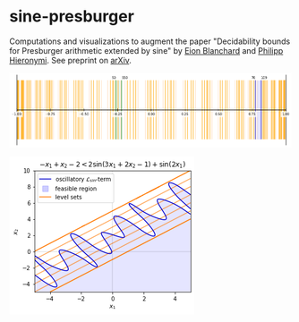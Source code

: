 # sine-presburger

Computations and visualizations to augment the paper "Decidability bounds for Presburger arithmetic extended by sine" by [Eion Blanchard](https://www.linkedin.com/in/eionblanchard/) and [Philipp Hieronymi](https://www.linkedin.com/in/philipp-hieronymi-257b916b). See preprint on [arXiv](https://arxiv.org/abs/2204.00099).

![example sin-PA mesh for Better predicate](./plots/diffmesh-50-550.png?raw=true "Better(100,140,50,550,70)")

![example plot of level sets for Lsin-inequality](./plots/Lsin-inequality.png?raw=true "-x_1 + x_2 - 2 < 2sin(3x_1 + 2x_2 - 1) + sin(2x_1)")

